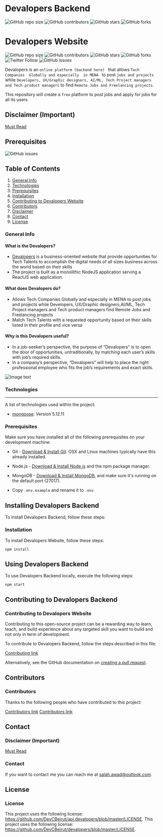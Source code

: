 # Devalopers Backend

![GitHub repo size](https://img.shields.io/github/repo-size/DevCBeirut/api.devalopers)
![GitHub contributors](https://img.shields.io/github/contributors/DevCBeirut/api.devalopers)
![GitHub stars](https://img.shields.io/github/stars/DevCBeirut/api.devalopers?style=social)
![GitHub forks](https://img.shields.io/github/forks/DevCBeirut/api.devalopers?style=social)
# Devalopers Website
![GitHub repo size](https://img.shields.io/github/repo-size/DevCBeirut/api.devalopers)
![GitHub contributors](https://img.shields.io/github/contributors/DevCBeirut/api.devalopers)
![GitHub stars](https://img.shields.io/github/stars/DevCBeirut/devalopers?style=social)
![GitHub forks](https://img.shields.io/github/forks/DevCBeirut/devalopers?style=social)
![Twitter Follow](https://img.shields.io/twitter/follow/salahelawad?style=social)
![GitHub issues](https://img.shields.io/github/issues/DevCBeirut/api.devalopers)


Devalopers is an `online platform (backend here) ` that allows `Tech Companies  Globally and especially  in MENA ` to post `jobs and projects` while `Developers, UX/Graphic designers, AI/ML, Tech Project managers and Tech product managers` to find `Remote Jobs and Freelancing projects`.

This repository will create a `free` platform to post jobs and apply for jobs for all its users

## Disclaimer (Important) 
[Must Read](https://gist.github.com/salahawad/b0aa89e54a1d2b4dd599bc49c0a7c63e)

## Prerequisites
![GitHub issues](https://img.shields.io/github/issues/DevCBeirut/devalopers)

## Table of Contents
1. [General Info](#generalinfo)
2. [Technologies](#technologies)
3. [Prerequisites](#prerequisites)
4. [Installation](#installation)
5. [Contributing to Devalopers Website](#contributing)
6. [Contributors](#contributors)
7. [Disclaimer](#disclaimer)
8. [Contact](#contact)
9. [License](#license)
### General Info <a name="generalinfo"></a>
#### What is the Devalopers? #### 
- [Devalopers](https://devalopers.com/) is a business-oriented website that provide opportunities for Tech Talents to accomplish the digital needs of all sizes business across the world based on their skills
- The project is built as a monolithic NodeJS application serving a ReactJS web application.
#### What does  Devalopers do? #### 
- Allows Tech Companies Globally and especially in MENA to post jobs and projects while Developers, UX/Graphic designers,AI/ML, Tech Project managers and Tech product managers find Remote Jobs and Freelancing projects
- Match Tech Talents with a requested opportunity based on their skills listed in their profile and vice versa
#### Why is this Devalopers useful? #### 
- In a job-seeker’s perspective, the purpose of “Devalopers” is to open the door of opportunities, untraditionally, by matching each user’s skills with job’s required skills.
- In a company’s perspective, “Devalopers” will help to place the right professional employee who fits the job’s requirements and exact skills.

![Image text](https://devalopers.com/static/media/map-banner.561a61b8.png) 
### Technologies <a name="technologies"></a>
***
A list of technologies used within the project:
* [mongoose](https://mongoosejs.com/): Version 5.12.11
### Prerequisites <a name="prerequisites"></a>
Make sure you have installed all of the following prerequisites on your development machine:
* Git - [Download & Install Git](https://git-scm.com/downloads). OSX and Linux machines typically have this already installed.
* Node.js - [Download & Install Node.js](https://nodejs.org/en/download/) and the npm package manager.
* MongoDB - [Download & Install MongoDB](http://www.mongodb.org/downloads), and make sure it's running on the default port (27017).

* Copy `.env.example` and rename it to `.env` 

## Installing Devalopers Backend

To install Devalopers Backend, follow these steps:
### Installation <a name="installation"></a>
To install Devalopers Website, follow these steps:
```
npm install
```
## Using Devalopers Backend

To use Devalopers Backend locally, execute the following steps:

```
npm start
```



## Contributing to Devalopers Backend
### Contributing to Devalopers Website <a name="contributing"></a>
Contributing to this open-source project can be a rewarding way to learn, teach, and build experience about any targeted skill you want to build and not only in term of development.
<!--- If your README is long or you have some specific process or steps you want contributors to follow, consider creating a separate CONTRIBUTING.md file--->
To contribute to Devalopers Backend, follow the steps described in this file:


[Contributing link](https://github.com/DevCBeirut/api.devalopers/blob/master/CONTRIBUTING.md)

Alternatively, see the GitHub documentation on [creating a pull request](https://help.github.com/en/github/collaborating-with-issues-and-pull-requests/creating-a-pull-request).

## Contributors
### Contributors <a name="contributors"></a>

Thanks to the following people who have contributed to this project:

[Contributors link](https://github.com/DevCBeirut/api.devalopers/blob/master/CONTRIBUTING.md)
[Contributors link](https://github.com/DevCBeirut/api.devalopers/blob/master/CONTRIBUTORS.md)
<!--- • How do I get started?
		? Devalopers API Project [Georges]
		? Devalopers Front End Project [Salah] --->

## Contact
### Disclaimer (Important) <a name="disclaimer"></a>
[Must Read](https://gist.github.com/salahawad/b0aa89e54a1d2b4dd599bc49c0a7c63e)

### Contact <a name="contact"></a>
If you want to contact me you can reach me at <salah.awad@outlook.com>.

## License
### License <a name="license"></a>
<!--- If you're not sure which open license to use see https://choosealicense.com/--->

This project uses the following license: [<https://github.com/DevCBeirut/api.devalopers/blob/master/LICENSE>](<link>).
This project uses the following license: [<https://github.com/DevCBeirut/devalopers/blob/master/LICENSE>](<link>).
